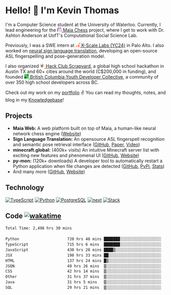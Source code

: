 # Hello! 👋 I'm Kevin Thomas

I'm a Computer Science student at the University of Waterloo. 
Currently, I lead engineering for the [<img src="https://github.com/kevinjosethomas/kevinjosethomas/blob/main/public/icons/maia.png?raw=true" width="14" height="14" /> Maia Chess](https://maiachess.com/) project, where I get to work with  Dr. Ashton Anderson at UofT's Computational Social Science Lab.

Previously, I was a SWE intern at [<img src="https://github.com/kevinjosethomas/kevinjosethomas/blob/main/public/icons/kscale.svg?raw=true" width="14" height="14" /> K-Scale Labs (YC24)](https://kscale.dev/) in Palo Alto. I also worked on [neural sign language translation](https://arxiv.org/abs/2408.09311), developing an open-source ASL fingerspelling and pose-generation model.

I also organized [<img src="https://raw.githubusercontent.com/kevinjosethomas/kevinjosethomas/108355f0abaaaf0f25b6c61e60a776b654345b73/public/icons/scrapyard.svg" width="14" height="14" /> Hack Club Scrapyard](https://scrapyard.hackclub.com/), a global high school hackathon in Austin TX and 60+ cities around the world (C$200,000 in funding), and founded [<img src="https://raw.githubusercontent.com/kevinjosethomas/kevinjosethomas/108355f0abaaaf0f25b6c61e60a776b654345b73/public/icons/bcydc.svg" width="14" height="14" /> British Columbia Youth Developer Collective](https://bcydc.ca/), a community of over 350 high school developers across BC.

Check out my work on my [portfolio](https://kevinjosethomas.com/) ✌️ You can read my thoughts, notes, and blog in my [Knowledgebase](https://knowledge.kevinjosethomas.com)!

## Projects

- **Maia Web:** A web platform built on top of Maia, a human-like neural network chess engine ([Website](https://maiachess.com/))
- **Sign Language Translation:** An opensource ASL fingerspell recognition and semantic pose retrieval interface ([GitHub](https://github.com/kevinjosethomas/sign-language-processing), [Paper](https://arxiv.org/abs/2408.09311), [Video](https://www.youtube.com/watch?v=uuPxMWQRoXc))
- **minecraft.global:** (400k+ visits) An intuitive Minecraft server list with exciting new features and phenomenal UI ([GitHub](https://github.com/kevinjosethomas?tab=repositories&q=minecraft&type=&language=&sort=), [Website](https://minecraft.global/))
- **py-mon:** (120k+ downloads) A developer tool to automatically restart a Python application when file changes are detected ([GitHub](https://github.com/kevinjosethomas/py-mon), [PyPi](https://pypi.org/project/py-mon/), [Stats](https://pypistats.org/packages/py-mon))
- And many more ([GitHub](https://github.com/kevinjosethomas?tab=repositories), [Website](https://kevinjosethomas.com/work))

## Technology

[![TypeScript](https://github.com/kevinjosethomas/kevinjosethomas/assets/46242684/444b2e5d-659f-41f5-81fe-3abafb75cb6c)](https://kevinjosethomas.com/stack)
[![Python](https://github.com/kevinjosethomas/kevinjosethomas/assets/46242684/34a174c4-54db-4c4e-9842-2324d47cb043)](https://kevinjosethomas.com/stack)
[![PostgreSQL](https://github.com/kevinjosethomas/kevinjosethomas/assets/46242684/46d6de1c-c483-4dc7-ab3a-87763af6fc78)](https://kevinjosethomas.com/stack)
[![next](https://github.com/kevinjosethomas/kevinjosethomas/assets/46242684/bc46bae5-1ad9-42a7-b7a2-427cbde7c994)](https://kevinjosethomas.com/stack)
[![Stack](https://github.com/kevinjosethomas/kevinjosethomas/assets/46242684/0b9b7eeb-8cce-4a56-bffd-3131dd4dd88c)](https://kevinjosethomas.com/stack)

## Code [![wakatime](https://wakatime.com/badge/user/e9d16d74-e01d-4a37-8086-9257e0bde1c2.svg?style=flat-square)](https://wakatime.com/@e9d16d74-e01d-4a37-8086-9257e0bde1c2)

<!--START_SECTION:waka-->

```txt
Total Time: 2,498 hrs 30 mins

Python                     720 hrs 48 mins ███████░░░░░░░░░░░░░░░░░░   28.49 %
TypeScript                 715 hrs 6 mins  ███████░░░░░░░░░░░░░░░░░░   28.26 %
JavaScript                 430 hrs 28 mins ████▒░░░░░░░░░░░░░░░░░░░░   17.01 %
JSX                        198 hrs 33 mins ██░░░░░░░░░░░░░░░░░░░░░░░   07.85 %
HTML                       137 hrs 24 mins █▒░░░░░░░░░░░░░░░░░░░░░░░   05.43 %
JSON                       49 hrs 26 mins  ▒░░░░░░░░░░░░░░░░░░░░░░░░   01.95 %
CSS                        42 hrs 14 mins  ▒░░░░░░░░░░░░░░░░░░░░░░░░   01.67 %
Other                      31 hrs 37 mins  ▒░░░░░░░░░░░░░░░░░░░░░░░░   01.25 %
Java                       31 hrs 5 mins   ▒░░░░░░░░░░░░░░░░░░░░░░░░   01.23 %
SQL                        29 hrs 21 mins  ▒░░░░░░░░░░░░░░░░░░░░░░░░   01.16 %
```

<!--END_SECTION:waka-->
